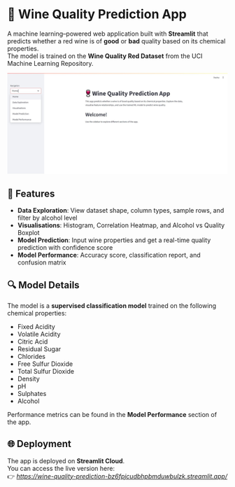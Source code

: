 # 🍷 Wine Quality Prediction App
A machine learning–powered web application built with **Streamlit** that predicts whether a red wine is of **good** or **bad** quality based on its chemical properties.  
The model is trained on the **Wine Quality Red Dataset** from the UCI Machine Learning Repository.

![App Screenshot - Home Page](home.JPG)

## 📌 Features
- **Data Exploration**: View dataset shape, column types, sample rows, and filter by alcohol level  
- **Visualisations**: Histogram, Correlation Heatmap, and Alcohol vs Quality Boxplot  
- **Model Prediction**: Input wine properties and get a real-time quality prediction with confidence score  
- **Model Performance**: Accuracy score, classification report, and confusion matrix  


## 🔍 Model Details
The model is a **supervised classification model** trained on the following chemical properties:

- Fixed Acidity  
- Volatile Acidity  
- Citric Acid  
- Residual Sugar  
- Chlorides  
- Free Sulfur Dioxide  
- Total Sulfur Dioxide  
- Density  
- pH  
- Sulphates  
- Alcohol  

Performance metrics can be found in the **Model Performance** section of the app.

## 🌐 Deployment

The app is deployed on **Streamlit Cloud**.  
You can access the live version here:  
👉 *https://wine-quality-prediction-bz6fpjcudbhpbmduwbulzk.streamlit.app/*
